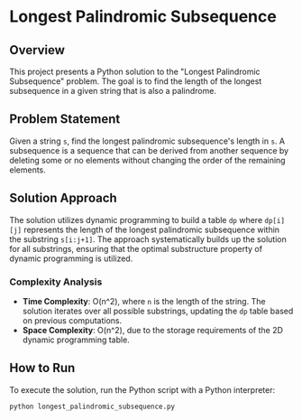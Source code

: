 # Longest Palindromic Subsequence

## Overview
This project presents a Python solution to the "Longest Palindromic Subsequence" problem. The goal is to find the length of the longest subsequence in a given string that is also a palindrome.

## Problem Statement
Given a string `s`, find the longest palindromic subsequence's length in `s`. A subsequence is a sequence that can be derived from another sequence by deleting some or no elements without changing the order of the remaining elements.

## Solution Approach
The solution utilizes dynamic programming to build a table `dp` where `dp[i][j]` represents the length of the longest palindromic subsequence within the substring `s[i:j+1]`. The approach systematically builds up the solution for all substrings, ensuring that the optimal substructure property of dynamic programming is utilized.

### Complexity Analysis
- **Time Complexity**: O(n^2), where `n` is the length of the string. The solution iterates over all possible substrings, updating the `dp` table based on previous computations.
- **Space Complexity**: O(n^2), due to the storage requirements of the 2D dynamic programming table.

## How to Run
To execute the solution, run the Python script with a Python interpreter:
```bash
python longest_palindromic_subsequence.py
```